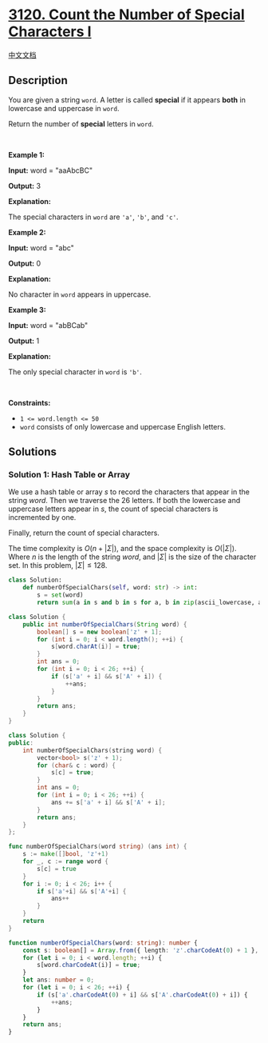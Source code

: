 # [3120. Count the Number of Special Characters I](https://leetcode.com/problems/count-the-number-of-special-characters-i)

[中文文档](/solution/3100-3199/3120.Count%20the%20Number%20of%20Special%20Characters%20I/README.md)

<!-- tags:Hash Table,String -->

<!-- difficulty:Easy -->

## Description

<p>You are given a string <code>word</code>. A letter is called <strong>special</strong> if it appears <strong>both</strong> in lowercase and uppercase in <code>word</code>.</p>

<p>Return the number of<em> </em><strong>special</strong> letters in<em> </em><code>word</code>.</p>

<p>&nbsp;</p>
<p><strong class="example">Example 1:</strong></p>

<div class="example-block">
<p><strong>Input:</strong> <span class="example-io">word = &quot;aaAbcBC&quot;</span></p>

<p><strong>Output:</strong> <span class="example-io">3</span></p>

<p><strong>Explanation:</strong></p>

<p>The special characters in <code>word</code> are <code>&#39;a&#39;</code>, <code>&#39;b&#39;</code>, and <code>&#39;c&#39;</code>.</p>
</div>

<p><strong class="example">Example 2:</strong></p>

<div class="example-block">
<p><strong>Input:</strong> <span class="example-io">word = &quot;abc&quot;</span></p>

<p><strong>Output:</strong> <span class="example-io">0</span></p>

<p><strong>Explanation:</strong></p>

<p>No character in <code>word</code> appears in uppercase.</p>
</div>

<p><strong class="example">Example 3:</strong></p>

<div class="example-block">
<p><strong>Input:</strong> <span class="example-io">word = &quot;abBCab&quot;</span></p>

<p><strong>Output:</strong> 1</p>

<p><strong>Explanation:</strong></p>

<p>The only special character in <code>word</code> is <code>&#39;b&#39;</code>.</p>
</div>

<p>&nbsp;</p>
<p><strong>Constraints:</strong></p>

<ul>
	<li><code>1 &lt;= word.length &lt;= 50</code></li>
	<li><code>word</code> consists of only lowercase and uppercase English letters.</li>
</ul>

## Solutions

### Solution 1: Hash Table or Array

We use a hash table or array $s$ to record the characters that appear in the string $word$. Then we traverse the 26 letters. If both the lowercase and uppercase letters appear in $s$, the count of special characters is incremented by one.

Finally, return the count of special characters.

The time complexity is $O(n + |\Sigma|)$, and the space complexity is $O(|\Sigma|)$. Where $n$ is the length of the string $word$, and $|\Sigma|$ is the size of the character set. In this problem, $|\Sigma| \leq 128$.

<!-- tabs:start -->

```python
class Solution:
    def numberOfSpecialChars(self, word: str) -> int:
        s = set(word)
        return sum(a in s and b in s for a, b in zip(ascii_lowercase, ascii_uppercase))
```

```java
class Solution {
    public int numberOfSpecialChars(String word) {
        boolean[] s = new boolean['z' + 1];
        for (int i = 0; i < word.length(); ++i) {
            s[word.charAt(i)] = true;
        }
        int ans = 0;
        for (int i = 0; i < 26; ++i) {
            if (s['a' + i] && s['A' + i]) {
                ++ans;
            }
        }
        return ans;
    }
}
```

```cpp
class Solution {
public:
    int numberOfSpecialChars(string word) {
        vector<bool> s('z' + 1);
        for (char& c : word) {
            s[c] = true;
        }
        int ans = 0;
        for (int i = 0; i < 26; ++i) {
            ans += s['a' + i] && s['A' + i];
        }
        return ans;
    }
};
```

```go
func numberOfSpecialChars(word string) (ans int) {
	s := make([]bool, 'z'+1)
	for _, c := range word {
		s[c] = true
	}
	for i := 0; i < 26; i++ {
		if s['a'+i] && s['A'+i] {
			ans++
		}
	}
	return
}
```

```ts
function numberOfSpecialChars(word: string): number {
    const s: boolean[] = Array.from({ length: 'z'.charCodeAt(0) + 1 }, () => false);
    for (let i = 0; i < word.length; ++i) {
        s[word.charCodeAt(i)] = true;
    }
    let ans: number = 0;
    for (let i = 0; i < 26; ++i) {
        if (s['a'.charCodeAt(0) + i] && s['A'.charCodeAt(0) + i]) {
            ++ans;
        }
    }
    return ans;
}
```

<!-- tabs:end -->

<!-- end -->
